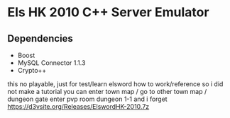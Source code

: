 # Els HK 2010 C++ Server Emulator #

## Dependencies ##

* Boost
* MySQL Connector 1.1.3
* Crypto++

this no playable, just for test/learn elsword how to work/reference
so i did not make a tutorial
you can enter town map / go to other town map / dungeon gate
enter pvp room dungeon 1-1 and i forget
https://d3vsite.org/Releases/ElswordHK-2010.7z
